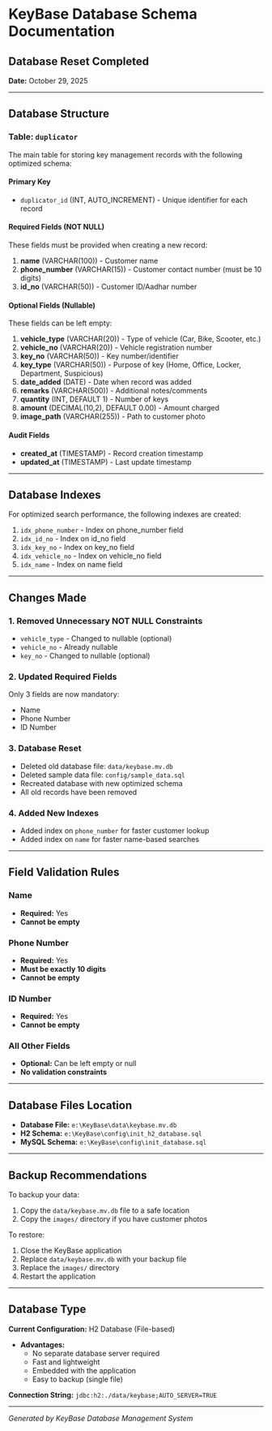 # KeyBase Database Schema Documentation

## Database Reset Completed
**Date:** October 29, 2025

---

## Database Structure

### Table: `duplicator`

The main table for storing key management records with the following optimized schema:

#### Primary Key
- `duplicator_id` (INT, AUTO_INCREMENT) - Unique identifier for each record

#### Required Fields (NOT NULL)
These fields must be provided when creating a new record:

1. **name** (VARCHAR(100)) - Customer name
2. **phone_number** (VARCHAR(15)) - Customer contact number (must be 10 digits)
3. **id_no** (VARCHAR(50)) - Customer ID/Aadhar number

#### Optional Fields (Nullable)
These fields can be left empty:

1. **vehicle_type** (VARCHAR(20)) - Type of vehicle (Car, Bike, Scooter, etc.)
2. **vehicle_no** (VARCHAR(20)) - Vehicle registration number
3. **key_no** (VARCHAR(50)) - Key number/identifier
4. **key_type** (VARCHAR(50)) - Purpose of key (Home, Office, Locker, Department, Suspicious)
5. **date_added** (DATE) - Date when record was added
6. **remarks** (VARCHAR(500)) - Additional notes/comments
7. **quantity** (INT, DEFAULT 1) - Number of keys
8. **amount** (DECIMAL(10,2), DEFAULT 0.00) - Amount charged
9. **image_path** (VARCHAR(255)) - Path to customer photo

#### Audit Fields
- **created_at** (TIMESTAMP) - Record creation timestamp
- **updated_at** (TIMESTAMP) - Last update timestamp

---

## Database Indexes

For optimized search performance, the following indexes are created:

1. `idx_phone_number` - Index on phone_number field
2. `idx_id_no` - Index on id_no field
3. `idx_key_no` - Index on key_no field
4. `idx_vehicle_no` - Index on vehicle_no field
5. `idx_name` - Index on name field

---

## Changes Made

### 1. **Removed Unnecessary NOT NULL Constraints**
   - `vehicle_type` - Changed to nullable (optional)
   - `vehicle_no` - Already nullable
   - `key_no` - Changed to nullable (optional)

### 2. **Updated Required Fields**
   Only 3 fields are now mandatory:
   - Name
   - Phone Number
   - ID Number

### 3. **Database Reset**
   - Deleted old database file: `data/keybase.mv.db`
   - Deleted sample data file: `config/sample_data.sql`
   - Recreated database with new optimized schema
   - All old records have been removed

### 4. **Added New Indexes**
   - Added index on `phone_number` for faster customer lookup
   - Added index on `name` for faster name-based searches

---

## Field Validation Rules

### Name
- **Required:** Yes
- **Cannot be empty**

### Phone Number
- **Required:** Yes
- **Must be exactly 10 digits**
- **Cannot be empty**

### ID Number
- **Required:** Yes
- **Cannot be empty**

### All Other Fields
- **Optional:** Can be left empty or null
- **No validation constraints**

---

## Database Files Location

- **Database File:** `e:\KeyBase\data\keybase.mv.db`
- **H2 Schema:** `e:\KeyBase\config\init_h2_database.sql`
- **MySQL Schema:** `e:\KeyBase\config\init_database.sql`

---

## Backup Recommendations

To backup your data:
1. Copy the `data/keybase.mv.db` file to a safe location
2. Copy the `images/` directory if you have customer photos

To restore:
1. Close the KeyBase application
2. Replace `data/keybase.mv.db` with your backup file
3. Replace the `images/` directory
4. Restart the application

---

## Database Type

**Current Configuration:** H2 Database (File-based)
- **Advantages:** 
  - No separate database server required
  - Fast and lightweight
  - Embedded with the application
  - Easy to backup (single file)

**Connection String:** `jdbc:h2:./data/keybase;AUTO_SERVER=TRUE`

---

*Generated by KeyBase Database Management System*

